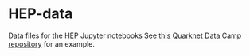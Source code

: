 # HEP-data
Data files for the HEP Jupyter notebooks
See [this Quarknet Data Camp repository](https://github.com/adamlamee/data-camp-2017) for an example.
